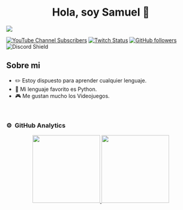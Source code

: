 <div align="center">
<h1 align="center">Hola, soy Samuel 👋</h1>
</div>
<img src="https://imgur.com/a/8D1y7wq">

[![YouTube Channel Subscribers](https://img.shields.io/youtube/channel/subscribers/UCIjEgHA1vatSR2K4rfcdNRg?style=social)](https://youtube.com/SAMIZEINS?sub_confirmation=1)
[![Twitch Status](https://img.shields.io/twitch/status/aristidevs?style=social)](https://www.twitch.tv/sami_zeins)
[![GitHub followers](https://img.shields.io/github/followers/arisguimera?style=social)](https://github.com/SAMIZEINS)
![Discord Shield](https://discordapp.com/api/guilds/744624518722617436/widget.png?style=shield)

## Sobre mi

- ✏️ Estoy dispuesto para aprender cualquier lenguaje.
- 🐍 Mi lenguaje favorito es Python.
- 🎮 Me gustan mucho los Videojuegos.
<br>


### ⚙️ &nbsp;GitHub Analytics

<p align="center">
<a href="https://github.com/SAMIZEINS">
  <img height="180em" src="https://github-readme-stats-eight-theta.vercel.app/api?username=SAMIZEINS&show_icons=true&theme=algolia&include_all_commits=true&count_private=true"/>
  <img height="180em" src="https://github-readme-stats-eight-theta.vercel.app/api/top-langs/?username=SAMIZEINS&layout=compact&langs_count=8&theme=algolia"/>
</a>
</p>
